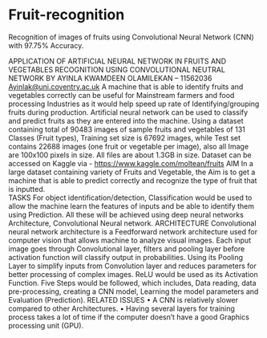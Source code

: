 # Fruit-recognition
Recognition of images of fruits using Convolutional Neural Network (CNN) with 97.75% Accuracy.


APPLICATION OF ARTIFICIAL NEURAL NETWORK IN FRUITS AND VEGETABLES RECOGNITION USING CONVOLUTIONAL NEUTRAL NETWORK
BY AYINLA KWAMDEEN OLAMILEKAN – 11562036
Ayinlak@uni.coventry.ac.uk
A machine that is able to identify fruits and vegetables correctly can be useful for Mainstream farmers and food processing Industries as it would help speed up rate of Identifying/grouping fruits during production. Artificial neural network can be used to classify and predict fruits as they are entered into the machine. 
Using a dataset containing total of 90483 images of sample fruits and vegetables of 131 Classes (Fruit types), Training set size is 67692 images, while Test set contains 22688 images (one fruit or vegetable per image), also all Image are 100x100 pixels in size. All files are about 1.3GB in size.
Dataset can be accessed on Kaggle via - https://www.kaggle.com/moltean/fruits
AIM
In a large dataset containing variety of Fruits and Vegetable, the Aim is to get a machine that is able to predict correctly and recognize the type of fruit that is inputted.  
TASKS
For object identification/detection, Classification would be used to allow the machine learn the features of inputs and be able to identify them using Prediction. All these will be achieved using deep neural networks Architecture, Convolutional Neural network. 
ARCHITECTURE
Convolutional neural network architecture is a Feedforward network architecture used for computer vision that allows machine to analyze visual images. 
Each input image goes through Convolutional layer, filters and pooling layer before activation function will classify output in probabilities. Using its Pooling Layer to simplify inputs from Convolution layer and reduces parameters for better processing of complex images.
ReLU would be used as its Activation Function.
Five Steps would be followed, which includes, Data reading, data pre-processing, creating a CNN model, Learning the model parameters and Evaluation (Prediction).
RELATED ISSUES
•	A CNN is relatively slower compared to other Architectures. 
•	Having several layers for training process takes a lot of time if the computer doesn’t have a good Graphics processing unit (GPU).
